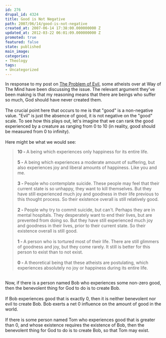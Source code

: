 ```yaml
---
id: 276
drupal_id: 4324
title: Good is Not Negative
path: 2007/06/14/good-is-not-negative
created_at: 2007-06-14 17:38:00.000000000 Z
updated_at: 2012-03-22 06:01:09.000000000 Z
promoted: true
featured: false
state: published
main_image: 
categories:
- Theology
tags:
- Uncategorized
---
```

In response to my post on <a href="http://emergentchristian.blogspot.com/2007/05/problem-of-evil-part-1-unanswered.html">The Problem of Evil</a>, some atheists over at Way of The Mind have been discussing the issue. The relevant argument they've been making is that my reasoning means that there are beings who suffer so much, God should have never created them.<br /><br />The crucial point here that occurs to me is that "good" is a non-negative value. "Evil" is just the absence of good, it is not negative on the "good" scale. To see how this plays out, let's imagine that we can rank the good experienced by a creature as ranging from 0 to 10 (in reality, good should be measured from 0 to infinity).<br /><br />Here might be what we would see:<br /><blockquote><span style="font-weight: bold;">10 - </span>A being which experiences only happiness for its entire life.<br /><br /><span style="font-weight: bold;">5 - </span>A being which experiences a moderate amount of suffering, but also experiences joy and liberal amounts of happiness. Like you and me.<br /><br /><span style="font-weight: bold;">3 - </span>People who contemplate suicide. These people may feel that their current state is so unhappy, they want to kill themselves. But they have still experienced much joy and goodness in their life previous to this thought process. So their existence overall is still relatively good.<br /><br /><span style="font-weight: bold;">2 - </span>People why try to commit suicide, but can't. Perhaps they are in mental hospitals. They desperately want to end their lives, but are prevented from doing so. But they have still experienced much joy and goodness in their lives, prior to their current state. So their existence overall is still good.<br /><br /><span style="font-weight: bold;">1 - </span>A person who is tortured most of their life. There are still glimmers of goodness and joy, but they come rarely. It still is better for this person to exist than to not exist.<br /><br /><span style="font-weight: bold;">0 - </span>A theoretical being that these atheists are postulating, which experiences absolutely no joy or happiness during its entire life.</blockquote><br />Now, if there is a person named Bob who experiences some non-zero good, then the benevolent thing for God to do is to create Bob.<br /><br />If Bob experiences good that is exactly 0, then it is neither benevolent nor evil to create Bob. Bob exerts a net 0 influence on the amount of good in the world.<br /><br />If there is some person named Tom who experiences good that is greater than 0, and whose existence requires the existence of Bob, then the benevolent thing for God to do is to create Bob, so that Tom may exist.
